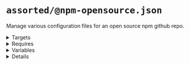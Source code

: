 # `assorted/@npm-opensource.json`

Manage various configuration files for an open source npm github repo.

<!---0--><details>
<!---0--><summary>Targets</summary>

```
project
├─ .circleci
│  └─ config.yml
├─ .dependabot
│  └─ config.yml
├─ .gally.json
├─ .gitignore
├─ .npmignore
├─ .releaserc.json
├─ LICENSE
├─ package.json
└─ README.md
```

<!---0--></details>

<!---0--><details>
<!---0--><summary>Requires</summary>

- `js-gardener`
- `semantic-release`
- `npm-published`
- `david-dm`
- `dependabot`
- `coveralls`
- `circleci`
- `github`
- `javascript`
- `git`
- `npm`
- `yarn`
- `gally`

<!---0--></details>

<!---0--><details>
<!---0--><summary>Variables</summary>

- `repoName`
- `repoKey`
- `authorName`
- `owner`
- `mergeBot`

<!---0--></details>

<!---0--><details>
<!---0--><summary>Details</summary>

## `badges/@npm-opensource`

Display various badges in README.

<!---1--><details>
<!---1--><summary>Targets</summary>

```
project
└─ README.md
```

<!---1--></details>

<!---1--><details>
<!---1--><summary>Requires</summary>

- `js-gardener`
- `semantic-release`
- `npm-published`
- `david-dm`
- `dependabot`
- `coveralls`
- `circleci`

<!---1--></details>

<!---1--><details>
<!---1--><summary>Variables</summary>

- `repoName`
- `repoKey`

<!---1--></details>

<!---1--><details>
<!---1--><summary>Details</summary>

### badges/js-gardener

_Updating `README.md` using `merge-below-title`._

- Display [js-gardener](https://github.com/blackflux/js-gardener) badge in README.

<!---2--><details>
<!---2--><summary>Targets</summary>

```
project
└─ README.md
```

<!---2--></details>

<!---2--><details>
<!---2--><summary>Requires</summary>

- `js-gardener`

<!---2--></details>

### badges/semantic-release

_Updating `README.md` using `merge-below-title`._

- Display [semantic-release](https://github.com/semantic-release/semantic-release) badge in README.

<!---2--><details>
<!---2--><summary>Targets</summary>

```
project
└─ README.md
```

<!---2--></details>

<!---2--><details>
<!---2--><summary>Requires</summary>

- `semantic-release`

<!---2--></details>

### badges/npm-downloads

_Updating `README.md` using `merge-below-title`._

- Display [npm downloads](https://www.npmjs.com/) badge in README.

<!---2--><details>
<!---2--><summary>Targets</summary>

```
project
└─ README.md
```

<!---2--></details>

<!---2--><details>
<!---2--><summary>Requires</summary>

- `npm-published`

<!---2--></details>

<!---2--><details>
<!---2--><summary>Variables</summary>

- `repoName`

<!---2--></details>

### badges/npm-status

_Updating `README.md` using `merge-below-title`._

- Display [npm status](https://www.npmjs.com/) badge in README.

<!---2--><details>
<!---2--><summary>Targets</summary>

```
project
└─ README.md
```

<!---2--></details>

<!---2--><details>
<!---2--><summary>Requires</summary>

- `npm-published`

<!---2--></details>

<!---2--><details>
<!---2--><summary>Variables</summary>

- `repoName`

<!---2--></details>

### badges/david-dm

_Updating `README.md` using `merge-below-title`._

- Display [david-dm.com](https://david-dm.org/) badge in README.

<!---2--><details>
<!---2--><summary>Targets</summary>

```
project
└─ README.md
```

<!---2--></details>

<!---2--><details>
<!---2--><summary>Requires</summary>

- `david-dm`

<!---2--></details>

<!---2--><details>
<!---2--><summary>Variables</summary>

- `repoKey`

<!---2--></details>

### badges/dependabot

_Updating `README.md` using `merge-below-title`._

- Display [dependabot](https://dependabot.com/) badge in README.

<!---2--><details>
<!---2--><summary>Targets</summary>

```
project
└─ README.md
```

<!---2--></details>

<!---2--><details>
<!---2--><summary>Requires</summary>

- `dependabot`

<!---2--></details>

<!---2--><details>
<!---2--><summary>Variables</summary>

- `repoKey`

<!---2--></details>

### badges/coveralls

_Updating `README.md` using `merge-below-title`._

- Display [coveralls](https://coveralls.io/) badge in README.

<!---2--><details>
<!---2--><summary>Targets</summary>

```
project
└─ README.md
```

<!---2--></details>

<!---2--><details>
<!---2--><summary>Requires</summary>

- `coveralls`

<!---2--></details>

<!---2--><details>
<!---2--><summary>Variables</summary>

- `repoKey`

<!---2--></details>

### badges/circleci

_Updating `README.md` using `merge-below-title`._

- Display [circleci](https://circleci.com/) badge in README.

<!---2--><details>
<!---2--><summary>Targets</summary>

```
project
└─ README.md
```

<!---2--></details>

<!---2--><details>
<!---2--><summary>Requires</summary>

- `circleci`

<!---2--></details>

<!---2--><details>
<!---2--><summary>Variables</summary>

- `repoKey`

<!---2--></details>

------
<!---1--></details>

## `dependabot/@default-js`

Recommended base [dependabot configuration](https://dependabot.com/) for javascript projects.

<!---1--><details>
<!---1--><summary>Targets</summary>

```
project
└─ .dependabot
   └─ config.yml
```

<!---1--></details>

<!---1--><details>
<!---1--><summary>Requires</summary>

- `dependabot`
- `github`
- `javascript`

<!---1--></details>

<!---1--><details>
<!---1--><summary>Details</summary>

### dependabot/js-instant

_Updating `.dependabot/config.yml` using `overwrite`._

- Configure dependabot to instantly merge javascript dependency updates into the `dev` branch.

<!---2--><details>
<!---2--><summary>Targets</summary>

```
project
└─ .dependabot
   └─ config.yml
```

<!---2--></details>

<!---2--><details>
<!---2--><summary>Requires</summary>

- `dependabot`
- `github`
- `javascript`

<!---2--></details>

------
<!---1--></details>

## `git/@default`

Recommended base configuration when using [git](https://en.wikipedia.org/wiki/Git).

<!---1--><details>
<!---1--><summary>Targets</summary>

```
project
└─ .gitignore
```

<!---1--></details>

<!---1--><details>
<!---1--><summary>Requires</summary>

- `git`

<!---1--></details>

<!---1--><details>
<!---1--><summary>Details</summary>

### git/gitignore

_Updating `.gitignore` using `merge-top`._

- Inject recommended entries into [gitignore file](https://help.github.com/en/articles/ignoring-files).
- Default ignores for JetBrains IDE.
- Default ignores for OSX
- Default ignores for NodeJs

<!---2--><details>
<!---2--><summary>Targets</summary>

```
project
└─ .gitignore
```

<!---2--></details>

<!---2--><details>
<!---2--><summary>Requires</summary>

- `git`

<!---2--></details>

------
<!---1--></details>

## `license/@MIT-npm`

Recommended base configuration when using MIT License with npm.

<!---1--><details>
<!---1--><summary>Targets</summary>

```
project
├─ LICENSE
└─ package.json
```

<!---1--></details>

<!---1--><details>
<!---1--><summary>Requires</summary>

- `npm`

<!---1--></details>

<!---1--><details>
<!---1--><summary>Variables</summary>

- `authorName`
- `repoKey`

<!---1--></details>

<!---1--><details>
<!---1--><summary>Details</summary>

### license/MIT-LICENSE

_Updating `LICENSE` using `overwrite`._

- Generate [MIT license](https://en.wikipedia.org/wiki/MIT_License) file.

<!---2--><details>
<!---2--><summary>Targets</summary>

```
project
└─ LICENSE
```

<!---2--></details>

<!---2--><details>
<!---2--><summary>Variables</summary>

- `authorName`

<!---2--></details>

### license/MIT-npm

_Updating `package.json` using `merge-shallow`._

- Link MIT license file into [npm](https://www.npmjs.com/) configuration.

<!---2--><details>
<!---2--><summary>Targets</summary>

```
project
└─ package.json
```

<!---2--></details>

<!---2--><details>
<!---2--><summary>Requires</summary>

- `npm`

<!---2--></details>

<!---2--><details>
<!---2--><summary>Variables</summary>

- `authorName`
- `repoKey`

<!---2--></details>

------
<!---1--></details>

## `npm/@default`

Recommended base configuration when using [npm](https://www.npmjs.com/).

<!---1--><details>
<!---1--><summary>Targets</summary>

```
project
└─ .npmignore
```

<!---1--></details>

<!---1--><details>
<!---1--><summary>Requires</summary>

- `npm`

<!---1--></details>

<!---1--><details>
<!---1--><summary>Details</summary>

### npm/npmignore

_Updating `.npmignore` using `merge-top`._

- Inject comment into .npmignore explaining when to use it.

<!---2--><details>
<!---2--><summary>Targets</summary>

```
project
└─ .npmignore
```

<!---2--></details>

<!---2--><details>
<!---2--><summary>Requires</summary>

- `npm`

<!---2--></details>

------
<!---1--></details>

## `semantic-release/@default`

Recommended base configuration when using [semantic-release](https://github.com/semantic-release/semantic-release).

<!---1--><details>
<!---1--><summary>Targets</summary>

```
project
└─ .releaserc.json
```

<!---1--></details>

<!---1--><details>
<!---1--><summary>Requires</summary>

- `semantic-release`

<!---1--></details>

<!---1--><details>
<!---1--><summary>Details</summary>

### semantic-release/commit-conventions

_Updating `.releaserc.json` using `overwrite`._

- Slightly extended [release commit convention](https://github.com/semantic-release/semantic-release#commit-message-format) for semantic-release.

<!---2--><details>
<!---2--><summary>Targets</summary>

```
project
└─ .releaserc.json
```

<!---2--></details>

<!---2--><details>
<!---2--><summary>Requires</summary>

- `semantic-release`

<!---2--></details>

------
<!---1--></details>

## circleci/npm-opensource:two-branch

_Updating `.circleci/config.yml` using `overwrite`._

- Restrictive two-branch [gally](https://github.com/loopmediagroup/gally#readme) config. Custom for npm open source packages.
- TODO

<!---1--><details>
<!---1--><summary>Targets</summary>

```
project
└─ .circleci
   └─ config.yml
```

<!---1--></details>

<!---1--><details>
<!---1--><summary>Requires</summary>

- `npm`
- `yarn`
- `gally`
- `github`
- `circleci`
- `coveralls`
- `dependabot`
- `semantic-release`

<!---1--></details>

## gally/npm-opensource:two-branch

_Updating `.gally.json` using `overwrite`._

- Restrictive two-branch [gally](https://github.com/loopmediagroup/gally#readme) config. Custom for npm open source packages.
- TODO ...

<!---1--><details>
<!---1--><summary>Targets</summary>

```
project
└─ .gally.json
```

<!---1--></details>

<!---1--><details>
<!---1--><summary>Requires</summary>

- `circleci`
- `gally`
- `github`

<!---1--></details>

<!---1--><details>
<!---1--><summary>Variables</summary>

- `owner`
- `mergeBot`
- `repoKey`

<!---1--></details>

</details>


